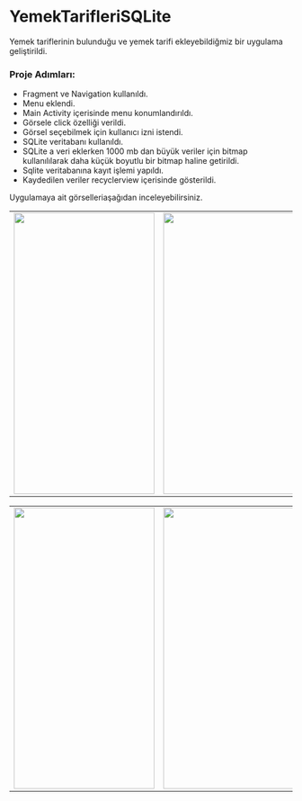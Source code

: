 # YemekTarifleriSQLite
Yemek tariflerinin bulunduğu ve yemek tarifi ekleyebildiğmiz bir uygulama geliştirildi.
### Proje Adımları:
- Fragment ve Navigation kullanıldı.
- Menu eklendi.
- Main Activity içerisinde menu konumlandırıldı.
- Görsele click özelliği verildi.
- Görsel seçebilmek için kullanıcı izni istendi.
- SQLite veritabanı kullanıldı.
- SQLite a veri eklerken 1000 mb dan büyük veriler için bitmap kullanılılarak daha küçük boyutlu bir bitmap haline getirildi.
- Sqlite veritabanına kayıt işlemi yapıldı.
- Kaydedilen veriler recyclerview içerisinde gösterildi.

Uygulamaya ait görselleriaşağıdan inceleyebilirsiniz.
<table>
<tr>
  <td>
<img src="https://github.com/beyzaaydemir/BootCamp3_Layout_Design/blob/master/MainActivity.png"  width="250" height="500">
    </td>
 <td>     
<img src="https://github.com/beyzaaydemir/BootCamp3_Layout_Design/blob/master/StartActivity.png"  width="250" height="500">
  </td>
  <td>
    <img src="https://github.com/beyzaaydemir/BootCamp3_Layout_Design/blob/master/PremiumActivity.png"  width="250" height="500">
    
  </td>

  </tr>
  </table>
  
  <table>
<tr>
  <td>
<img src="https://github.com/beyzaaydemir/BootCamp3_Layout_Design/blob/master/MainActivity.png"  width="250" height="500">
    </td>
 <td>     
<img src="https://github.com/beyzaaydemir/BootCamp3_Layout_Design/blob/master/StartActivity.png"  width="250" height="500">
  </td>
  <td>
    <img src="https://github.com/beyzaaydemir/BootCamp3_Layout_Design/blob/master/PremiumActivity.png"  width="250" height="500">
    
  </td>

  </tr>
  </table>
